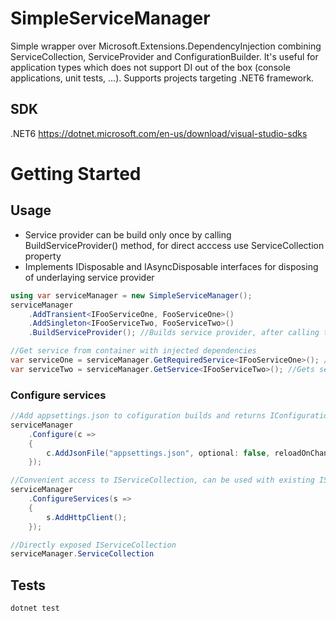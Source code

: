 # SimpleServiceManager
Simple wrapper over Microsoft.Extensions.DependencyInjection combining ServiceCollection, ServiceProvider and ConfigurationBuilder. It's useful for application types which does not support DI out of the box (console applications, unit tests, ...). Supports projects targeting .NET6 framework.

## SDK
.NET6 https://dotnet.microsoft.com/en-us/download/visual-studio-sdks

# Getting Started

## Usage
- Service provider can be build only once by calling BuildServiceProvider() method, for direct acccess use ServiceCollection property
- Implements IDisposable and IAsyncDisposable interfaces for disposing of underlaying service provider

```cs
using var serviceManager = new SimpleServiceManager();
serviceManager
    .AddTransient<IFooServiceOne, FooServiceOne>()
    .AddSingleton<IFooServiceTwo, FooServiceTwo>()
    .BuildServiceProvider(); //Builds service provider, after calling this method no other configuration is allowed

//Get service from container with injected dependencies
var serviceOne = serviceManager.GetRequiredService<IFooServiceOne>(); //Gets service, if service does not exist throws exception
var serviceTwo = serviceManager.GetService<IFooServiceTwo>(); //Gets service, if service does not exist returns null
```
### Configure services
```cs
//Add appsettings.json to cofiguration builds and returns IConfigurationRoot
serviceManager
    .Configure(c => 
    {
        c.AddJsonFile("appsettings.json", optional: false, reloadOnChange: false);
    });

//Convenient access to IServiceCollection, can be used with existing IServiceCollection extensions
serviceManager
    .ConfigureServices(s => 
    {
        s.AddHttpClient();
    });

//Directly exposed IServiceCollection
serviceManager.ServiceCollection   
```

## Tests
```bash
dotnet test
```